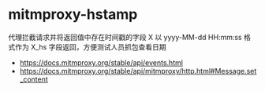 # mitmproxy-hstamp

代理拦截请求并将返回值中存在时间戳的字段 X 以 yyyy-MM-dd HH:mm:ss 格式作为 X_hs 字段返回，方便测试人员抓包查看日期

* https://docs.mitmproxy.org/stable/api/events.html
* https://docs.mitmproxy.org/stable/api/mitmproxy/http.html#Message.set_content
